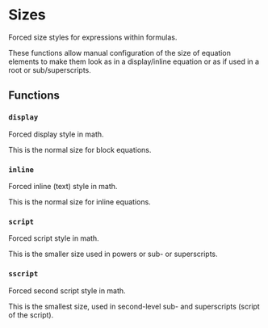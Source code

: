 # Sizes

Forced size styles for expressions within formulas.

These functions allow manual configuration of the size of equation elements
to make them look as in a display/inline equation or as if used in a root or
sub/superscripts.


## Functions

### `display`

Forced display style in math.

This is the normal size for block equations.



### `inline`

Forced inline (text) style in math.

This is the normal size for inline equations.



### `script`

Forced script style in math.

This is the smaller size used in powers or sub- or superscripts.



### `sscript`

Forced second script style in math.

This is the smallest size, used in second-level sub- and superscripts
(script of the script).



